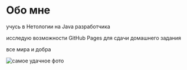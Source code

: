 # Обо мне

учусь в Нетологии на Java разработчика

исследую возможности GitHub Pages для сдачи домашнего задания

все мира и добра

![самое удачное фото](C:\Users\admin\Downloads\9b56c003d032ee25521915f222270108_cropped_666x666.jpg)
